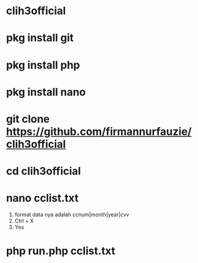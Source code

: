 # clih3official

# pkg install git
# pkg install php
# pkg install nano
# git clone https://github.com/firmannurfauzie/clih3official
# cd clih3official
# nano cclist.txt
  1. format data nya adalah ccnum|month|year|cvv
  2. Ctrl + X
  3. Yes
  
# php run.php cclist.txt
